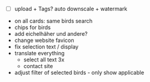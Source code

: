 - [ ] upload + Tags? auto downscale + watermark
- on all cards: same birds search
- chips for birds
- add eichelhäher und andere?
- change website favicon
- fix selection text / display
- translate everything
  - select all text 3x
  - contact site
- adjust filter of selected birds - only show applicable